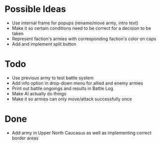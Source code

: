 # Possible Ideas
- Use internal frame for popups (rename/move army, intro text)
- Make it so certain conditions need to be correct for a decision to be taken
- Represent faction's armies with corresponding faction's color on caps
- Add and implement split button

# Todo
- Use previous army to test battle system
- Add info option in drop-down menu for allied and enemy armies
- Print out battle ongoings and results in Battle Log
- Make AI actually do things
- Make it so armies can only move/attack successfully once

# Done
- Add army in Upper North Caucasus as well as implementing correct border areas